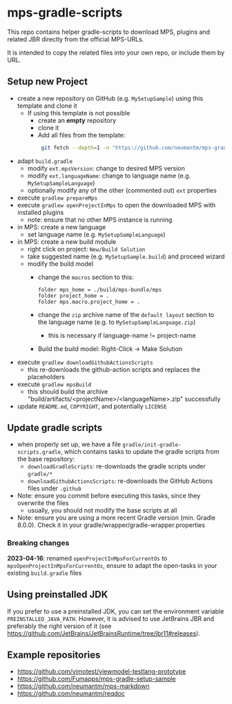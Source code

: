 # mps-gradle-scripts

This repo contains helper gradle-scripts to download MPS, plugins and related JBR directly from the official MPS-URLs.

It is intended to copy the related files into your own repo, or include them by URL.

## Setup new Project

* create a new repository on GitHub (e.g. `MySetupSample`) using this template and clone it
  - If using this template is not possible
    - create an **empty** repository
    - clone it
    - Add all files from the template:
      ```bash
       git fetch --depth=1 -n "https://github.com/neumantm/mps-gradle-scripts" && git reset --hard $(git commit-tree FETCH_HEAD^{tree} -m "Initialize from template" -m "Template: https://github.com/neumantm/mps-gradle-scripts" -m "Commit: $(git rev-parse --short FETCH_HEAD)")
      ```
* adapt `build.gradle`
  - modify `ext.mpsVersion`: change to desired MPS version
  - modify `ext.languageName`: change to language name (e.g. `MySetupSampleLanguage`)
  - optionally modify any of the other (commented out) `ext` properties
* execute `gradlew prepareMps`
* execute `gradlew openProjectInMps` to open the downloaded MPS with installed plugins
  - note: ensure that no other MPS instance is running
* in MPS: create a new language
  - set language name (e.g. `MySetupSampleLanguage`)
* in MPS: create a new build module
  - right click on project: `New/Build Solution`
  - take suggested name (e.g. `MySetupSample.build`) and proceed wizard
  - modify the build model
    * change the `macros` section to this:

      ```
      folder mps_home = ./build/mps-bundle/mps
      folder project_home = .
      folder mps.macro.project_home = .
      ```
    * change the `zip` archive name of the `default layout` section to the language name (e.g. to `MySetupSampleLanguage.zip`)
      - this is necessary if language-name != project-name
    * Build the build model: Right-Click -> Make Solution
* execute `gradlew downloadGithubActionsScripts`
  - this re-downloads the github-action scripts and replaces the placeholders
* execute `gradlew mpsBuild`
  - this should build the archive "build/artifacts/\<projectName>/\<languageName>.zip" successfully
* update `README.md`, `COPYRIGHT`, and potentially `LICENSE`

## Update gradle scripts

* when properly set up, we have a file `gradle/init-gradle-scripts.gradle`, which contains tasks to update the gradle scripts from the base repository:
  - `downloadGradleScripts`: re-downloads the gradle scripts under `gradle/*`
  - `downloadGithubActionsScripts`: re-downloads the GitHub Actions files under `.github`
* Note: ensure you commit before executing this tasks, since they overwrite the files
  - usually, you should not modify the base scripts at all
* Note: ensure you are using a more recent Gradle version (min. Gradle 8.0.0). Check it in your gradle/wrapper/gradle-wrapper.properties

### Breaking changes

**2023-04-16**: renamed `openProjectInMpsForCurrentOs` to `mpsOpenProjectInMpsForCurrentOs`, ensure to adapt the open-tasks in your existing `build.gradle` files

## Using preinstalled JDK

If you prefer to use a preinstalled JDK, you can set the environment variable `PREINSTALLED_JAVA_PATH`.
However, it is advised to use JetBrains JBR and preferably the right version of it (see <https://github.com/JetBrains/JetBrainsRuntime/tree/jbr11#releases>).

## Example repositories

* https://github.com/vimotest/viewmodel-testlang-prototype
* https://github.com/Fumapps/mps-gradle-setup-sample
* https://github.com/neumantm/mps-markdown
* https://github.com/neumantm/reqdoc
